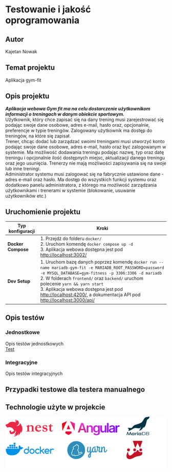 # Testowanie i jakość oprogramowania

## Autor
Kajetan Nowak

## Temat projektu
Aplikacja gym-fit

## Opis projektu
***Aplikacja webowa Gym fit ma na celu dostarczenie użytkownikom informacji o treningach w danym obiekcie sportowym.*** \
Użytkownik, który chce zapisać się na dany trening musi zarejestrować się podając swoje dane osobowe, adres e-mail, hasło oraz, opcjonalnie, preferencje w typie treningów. Zalogowany użytkownik ma dostęp do treningów, na które się zapisał. \
Trener, chcąc dodać lub zarządzać swoimi treningami musi utworzyć konto podając swoje dane osobowe, adres e-mail, hasło oraz być zalogowanym w systemie. Ma możliwość dodawania treningu podając nazwę, typ oraz datę treningu i opcjonalnie ilość dostępnych miejsc, aktualizacji danego treningu oraz jego usunięcia. Trenerzy nie mają możliwości zapisywania się na swoje lub inne treningi. \
Administrator systemu musi zalogować się na fabrycznie ustawione dane - adres e-mail oraz hasło. Ma dostęp do wszystkich funkcji systemu oraz dodatkowo panelu administratora, z którego ma możliwość zarządzania użytkownikami i trenerami w systemie (blokowanie, usuwanie użytkowników etc.)

## Uruchomienie projektu

| Typ konfiguracji        | Kroki                                                                                                        |
|-------------------|--------------------------------------------------------------------------------------------------------------|
| **Docker Compose** | 1. Przejdź do folderu `docker/`<br> 2. Uruchom komendę `docker compose up -d`<br> 3. Aplikacja webowa dostępna jest pod [http://localhost:3002/](http://localhost:3002/) |
| **Dev Setup**     | 1. Uruchom bazę danych poprzez komendę `docker run --name mariadb-gym-fit -e MARIADB_ROOT_PASSWORD=password -e MYSQL_DATABASE=gym-fitness -p 3306:3306 -d mariadb`<br> 2. W folderach `frontend/` oraz `backend/` uruchom polecenie `yarn && yarn start`<br> 3. Aplikacja webowa dostępna jest pod [http://localhost:4200/](http://localhost:4200/), a dokumentacja API pod [http://localhost:3000/api/](http://localhost:3000/api/) |

## Opis testów
### Jednostkowe
Opis testów jednostkowych  
[Test](backend/src/auth/auth.controller.ts)

### Integracyjne
Opis testów integracyjnych

## Przypadki testowe dla testera manualnego

## Technologie użyte w projekcie
![tech-stack](./tech.drawio.png)
